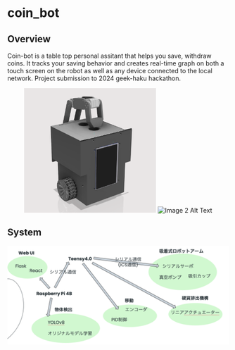 # coin_bot

## Overview
Coin-bot is a table top personal assitant that helps you save, withdraw coins. It tracks your saving behavior and creates real-time graph on both a touch screen on the robot as well as any device connected to the local network. Project submission to 2024 geek-haku hackathon.

<p align="center">
  <img src="images/coin_bot.png" alt="Image 1 Alt Text" width="300"/>
  <img src="images/interiod.png" alt="Image 2 Alt Text" width="300"/>
</p>

## System 
![System architecture](images/system.png)
